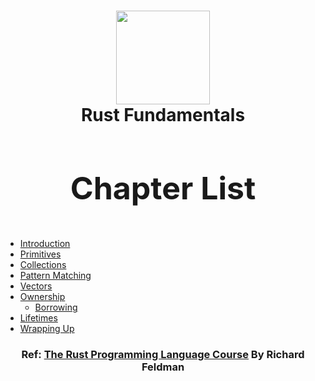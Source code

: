 <h1 align="center"><img style="width: 150px;" src="https://external-content.duckduckgo.com/iu/?u=https%3A%2F%2Fwww.freecodecamp.org%2Fnews%2Fcontent%2Fimages%2F2021%2F01%2Frust-mascot.png&f=1&nofb=1&ipt=49a62143c3bb2d19d7862d393b87d3523cc07ab93607ba75d762567ef73c7177" /> </br> Rust Fundamentals</h1>

<h3 align="center" style="font-size: 50px;">Chapter List</h3>

  - [Introduction](./introduction/README.md)
  - [Primitives](./primitives/README.md)
  - [Collections](./collections/README.md)
  - [Pattern Matching](./pattern-matching)
  - [Vectors](./vectors)
  - [Ownership](./ownership)
    - [Borrowing](./borrowing)
  - [Lifetimes](./lifetimes)
  - [Wrapping Up](./wrapping-up)


 <h3 align="center">Ref: <a  href="https://frontendmasters.com/courses/rust/"> The Rust Programming Language Course</a> By Richard Feldman</h3>
